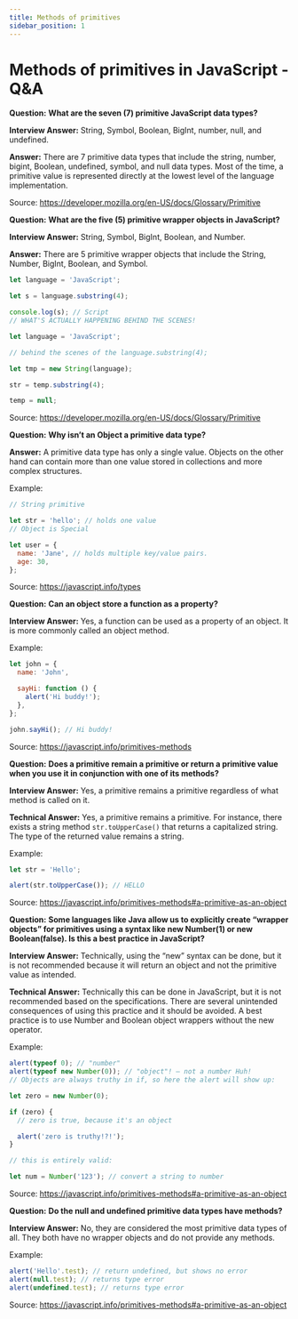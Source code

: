 ```yaml
---
title: Methods of primitives
sidebar_position: 1
---
```


# Methods of primitives in JavaScript - Q&A

**Question:** **What are the seven (7) primitive JavaScript data types?**

**Interview Answer:** String, Symbol, Boolean, BigInt, number, null, and undefined.

**Answer:** There are 7 primitive data types that include the string, number, bigint, Boolean, undefined, symbol, and null data types. Most of the time, a primitive value is represented directly at the lowest level of the language implementation.

Source: <https://developer.mozilla.org/en-US/docs/Glossary/Primitive>

**Question:** **What are the five (5) primitive wrapper objects in JavaScript?**

**Interview Answer:** String, Symbol, BigInt, Boolean, and Number.

**Answer:** There are 5 primitive wrapper objects that include the String, Number, BigInt, Boolean, and Symbol.

```js
let language = 'JavaScript';

let s = language.substring(4);

console.log(s); // Script
// WHAT'S ACTUALLY HAPPENING BEHIND THE SCENES!

let language = 'JavaScript';

// behind the scenes of the language.substring(4);

let tmp = new String(language);

str = temp.substring(4);

temp = null;
```

Source: <https://developer.mozilla.org/en-US/docs/Glossary/Primitive>

**Question:** **Why isn’t an Object a primitive data type?**

**Answer:** A primitive data type has only a single value. Objects on the other hand can contain more than one value stored in collections and more complex structures.

Example:

```js
// String primitive

let str = 'hello'; // holds one value
// Object is Special

let user = {
  name: 'Jane', // holds multiple key/value pairs.
  age: 30,
};
```

Source: <https://javascript.info/types>

**Question:** **Can an object store a function as a property?**

**Interview Answer:** Yes, a function can be used as a property of an object. It is more commonly called an object method.

Example:

```js
let john = {
  name: 'John',

  sayHi: function () {
    alert('Hi buddy!');
  },
};

john.sayHi(); // Hi buddy!
```

Source: <https://javascript.info/primitives-methods>

**Question:** **Does a primitive remain a primitive or return a primitive value when you use it in conjunction with one of its methods?**

**Interview Answer:** Yes, a primitive remains a primitive regardless of what method is called on it.

**Technical Answer:** Yes, a primitive remains a primitive. For instance, there exists a string method `str.toUpperCase()` that returns a capitalized string. The type of the returned value remains a string.

Example:

```js
let str = 'Hello';

alert(str.toUpperCase()); // HELLO
```

Source: <https://javascript.info/primitives-methods#a-primitive-as-an-object>

**Question:** **Some languages like Java allow us to explicitly create “wrapper objects” for primitives using a syntax like new Number(1) or new Boolean(false). Is this a best practice in JavaScript?**

**Interview Answer:** Technically, using the “new” syntax can be done, but it is not recommended because it will return an object and not the primitive value as intended.

**Technical Answer:** Technically this can be done in JavaScript, but it is not recommended based on the specifications. There are several unintended consequences of using this practice and it should be avoided. A best practice is to use Number and Boolean object wrappers without the new operator.

Example:

```js
alert(typeof 0); // "number"
alert(typeof new Number(0)); // "object"! – not a number Huh!
// Objects are always truthy in if, so here the alert will show up:

let zero = new Number(0);

if (zero) {
  // zero is true, because it's an object

  alert('zero is truthy!?!');
}

// this is entirely valid:

let num = Number('123'); // convert a string to number
```

Source: <https://javascript.info/primitives-methods#a-primitive-as-an-object>

**Question:** **Do the null and undefined primitive data types have methods?**

**Interview Answer:** No, they are considered the most primitive data types of all. They both have no wrapper objects and do not provide any methods.

Example:

```js
alert('Hello'.test); // return undefined, but shows no error
alert(null.test); // returns type error
alert(undefined.test); // returns type error
```

Source: <https://javascript.info/primitives-methods#a-primitive-as-an-object>

